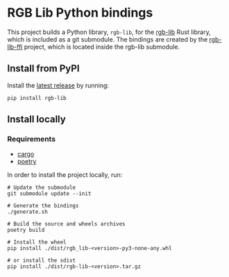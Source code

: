 # RGB Lib Python bindings

This project builds a Python library, `rgb-lib`, for the [rgb-lib]
Rust library, which is included as a git submodule. The bindings are created by
the [rgb-lib-ffi] project, which is located inside the rgb-lib submodule.

## Install from PyPI

Install the [latest release] by running:
```shell
pip install rgb-lib
```

## Install locally

### Requirements
- [cargo]
- [poetry]

In order to install the project locally, run:
```shell
# Update the submodule
git submodule update --init

# Generate the bindings
./generate.sh

# Build the source and wheels archives
poetry build

# Install the wheel
pip install ./dist/rgb_lib-<version>-py3-none-any.whl

# or install the sdist
pip install ./dist/rgb-lib-<version>.tar.gz
```


[cargo]: https://github.com/rust-lang/cargo
[rgb-lib]: https://github.com/RGB-Tools/rgb-lib
[rgb-lib-ffi]: https://github.com/RGB-Tools/rgb-lib/tree/master/rgb-lib-ffi
[latest release]: https://pypi.org/project/rgb-lib/
[poetry]: https://github.com/python-poetry/poetry
